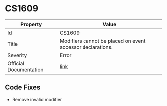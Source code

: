 # CS1609

| Property               | Value                                                             |
| ---------------------- | ----------------------------------------------------------------- |
| Id                     | CS1609                                                            |
| Title                  | Modifiers cannot be placed on event accessor declarations\.       |
| Severity               | Error                                                             |
| Official Documentation | [link](http://docs.microsoft.com/en-us/dotnet/csharp/misc/cs1609) |

## Code Fixes

* Remove invalid modifier
